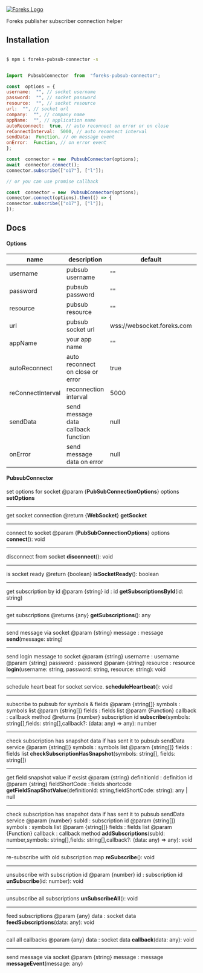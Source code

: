 
[![Foreks Logo](https://www.foreks.com/i/logo.png)](http://foreks.com/)

Foreks publisher subscriber connection helper  

## Installation

```bash

$ npm i foreks-pubsub-connector -s

```


```js

import  PubsubConnector  from  "foreks-pubsub-connector";

const  options = {
username:  "", // socket username
password:  "", // socket password
resource:  "", // socket resource
url:  "", // socket url
company:  "", // company name
appName:  "", // application name
autoReconnect:  true, // auto reconnect on error or on close
reConnectInterval:  5000, // auto reconnect interval
sendData:  Function, // on message event
onError:  Function, // on error event
};

const  connector = new  PubsubConnector(options);
await  connector.connect();
connector.subscribe(["o17"], ["l"]);

// or you can use promise callback

const  connector = new  PubsubConnector(options);
connector.connect(options).then(() => {
connector.subscribe(["o17"], ["l"]);
});

```


## Docs

#### Options

|name            |description      | default |mandatory |
|----------------|------------------|--------|----|
|username		 |pubsub username   | "" | yes |
|password        |pubsub password   | "" | yes |
|resource        |pubsub resource	| "" | yes |
|url        |pubsub socket url	| wss://websocket.foreks.com | yes |
|appName        |your app name	| "" | yes |
|autoReconnect  | auto reconnect on close or error	| true | no |
|reConnectInterval  | reconnection interval	| 5000 | no |
|sendData  | send message data callback function	| null | no |
|onError  | send message data on error	| null | no |


####  PubsubConnector

set options for socket
@param  {**PubSubConnectionOptions**}  options 
**setOptions**

----
get socket connection
@return  {**WebSocket**}
**getSocket**

----
connect to socket
@param  {**PubSubConnectionOptions**}  options 
**connect**(): void

----
disconnect from socket
**disconnect**(): void

----
is socket ready
@return  {boolean}
**isSocketReady**(): boolean

----
get subscription by id
@param  {string}  id : id
**getSubscriptionsById**(id: string)

----
get subscriptions
@returns  {any}
**getSubscriptions**(): any

----
send message via socket
@param  {string}  message : message
**send**(message: string)

----
send login message to socket
@param  {string}  username : username
@param  {string}  password : password
@param  {string}  resource : resource
**login**(username: string, password: string, resource: string): void

----

schedule heart beat for socket service.
**scheduleHeartbeat**(): void

----

subscribe to pubsub for symbols & fields
@param  {string[]}  symbols : symbols list
@param  {string[]}  fields : fields list
@param  {Function}  callback : callback method
@returns  {number} subscription id
**subscribe**(symbols: string[],fields: string[],callback?: (data: any) =>  any): number

----
check subscription has snapshot data if has sent it to pubsub sendData service
@param  {string[]}  symbols : symbols list
@param  {string[]}  fields : fields list
**checkSubscriptionHasSnapshot**(symbols: string[], fields: string[])

----
get field snapshot value if exsist
@param  {string}  definitionId : definition id
@param  {string}  fieldShortCode : fields shortcode
**getFieldSnapShotValue**(definitionId: string,fieldShortCode: string): any | null

----
check subscription has snapshot data if has sent it to pubsub sendData service
@param  {number}  subId : subscription id
@param  {string[]}  symbols : symbols list
@param  {string[]}  fields : fields list
@param  {Function}  callback : callback method
**addSubscriptions**(subId: number,symbols: string[],fields: string[],callback?: (data: any) =>  any): void

----
re-subscribe with old subscription map
**reSubscribe**(): void

----
unsubscribe with subscription id
@param  {number}  id : subscription id
**unSubscribe**(id: number): void

---
unsubscribe all subscriptions
**unSubscribeAll**(): void

---
feed subscriptions
@param  {any}  data : socket data
**feedSubscriptions**(data: any): void

---
call all callbacks
@param  {any}  data : socket data
**callback**(data: any): void

---

send message via socket
@param {string}  message : message
**messageEvent**(message: any)